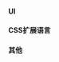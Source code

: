 #### UI
<div class="item-row">
    <Item img="../assets/img/item-imgs/bootstrap.svg" title="Bootstrap" href="https://getbootstrap.com/" />
    <Item img="../assets/img/item-imgs/jquery-ui.ico" title="jQuert UI" href="https://jqueryui.com/" />
    <Item img="../assets/img/item-imgs/semantic-ui.png" title="Semantic UI" href="https://semantic-ui.com/" />
    <Item img="../assets/img/item-imgs/lay-ui.ico" title="Layui" href="https://www.layui.com/" />
</div>

#### CSS扩展语言
<div class="item-row">
    <Item img="../assets/img/item-imgs/sass.ico" title="Sass" href="https://sass-lang.com/" />
    <Item img="../assets/img/item-imgs/less.png" title="Less" href="https://www.sass.hk/" />
    <Item img="../assets/img/item-imgs/stylus.svg" title="Stylus" href="https://stylus-lang.com/" />
</div>

#### 其他
<div class="item-row">
    <Item img="../assets/img/item-imgs/sass.ico" title="Sass" href="https://sass-lang.com/" />
</div>
